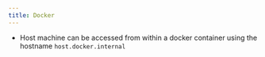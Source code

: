 ```yaml
---
title: Docker
---
```


- Host machine can be accessed from within a docker container using the hostname `host.docker.internal`
